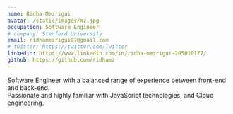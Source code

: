 ```yaml
---
name: Ridha Mezrigui
avatar: /static/images/mz.jpg
occupation: Software Engineer
# company: Stanford University
email: ridhamezrigui07@gmail.com
# twitter: https://twitter.com/Twitter
linkedin: https://www.linkedin.com/in/ridha-mezrigui-205010177/
github: https://github.com/ridhamz
---
```


Software Engineer with a balanced range of experience between front-end and back-end.<br/>
Passionate and highly familiar with JavaScript technologies, and Cloud engineering.
